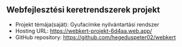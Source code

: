 ## Webfejlesztési keretrendszerek projekt

- Projekt témája(saját): Gyufacímke nyilvántartási rendszer
- Hosting URL: https://webkert-projekt-6d4aa.web.app/
- GitHub repository: https://github.com/hegeduspeter02/webkert
